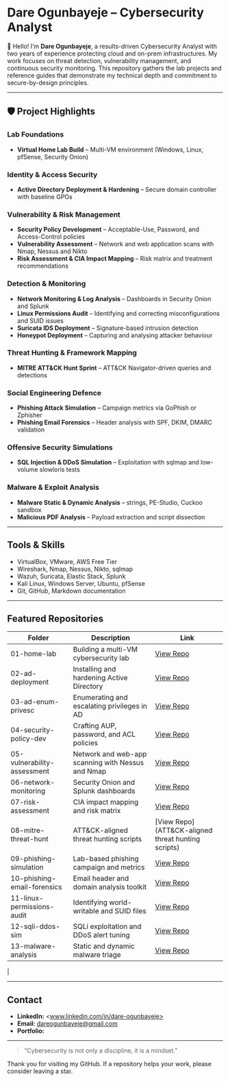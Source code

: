 # Dare Ogunbayeje – Cybersecurity Analyst

👋 Hello! I’m **Dare Ogunbayeje**, a results-driven Cybersecurity Analyst with two years of experience protecting cloud and on-prem infrastructures. My work focuses on threat detection, vulnerability management, and continuous security monitoring. This repository gathers the lab projects and reference guides that demonstrate my technical depth and commitment to secure-by-design principles.

---

## 🛡 Project Highlights

### Lab Foundations
- **Virtual Home Lab Build** – Multi-VM environment (Windows, Linux, pfSense, Security Onion)


### Identity & Access Security
- **Active Directory Deployment & Hardening** – Secure domain controller with baseline GPOs

### Vulnerability & Risk Management
- **Security Policy Development** – Acceptable-Use, Password, and Access-Control policies
- **Vulnerability Assessment** – Network and web application scans with Nmap, Nessus and Nikto
- **Risk Assessment & CIA Impact Mapping** – Risk matrix and treatment recommendations

### Detection & Monitoring
- **Network Monitoring & Log Analysis** – Dashboards in Security Onion and Splunk
- **Linux Permissions Audit** – Identifying and correcting misconfigurations and SUID issues
- **Suricata IDS Deployment** – Signature-based intrusion detection
- **Honeypot Deployment** – Capturing and analysing attacker behaviour

### Threat Hunting & Framework Mapping
- **MITRE ATT&CK Hunt Sprint** – ATT&CK Navigator-driven queries and detections

### Social Engineering Defence
- **Phishing Attack Simulation** – Campaign metrics via GoPhish or Zphisher
- **Phishing Email Forensics** – Header analysis with SPF, DKIM, DMARC validation

### Offensive Security Simulations
- **SQL Injection & DDoS Simulation** – Exploitation with sqlmap and low-volume slowloris tests

### Malware & Exploit Analysis
- **Malware Static & Dynamic Analysis** – strings, PE-Studio, Cuckoo sandbox
- **Malicious PDF Analysis** – Payload extraction and script dissection



---

## Tools & Skills

- VirtualBox, VMware, AWS Free Tier
- Wireshark, Nmap, Nessus, Nikto, sqlmap
- Wazuh, Suricata, Elastic Stack, Splunk
- Kali Linux, Windows Server, Ubuntu, pfSense
- Git, GitHub, Markdown documentation

---

## Featured Repositories

| Folder | Description | Link |
|--------|-------------|------|
| 01-home-lab | Building a multi-VM cybersecurity lab | [View Repo](https://github.com/Tahuge/Setting-up-virtual-home-lab.git) |
| 02-ad-deployment | Installing and hardening Active Directory | [View Repo](https://github.com/Tahuge/Active-Directory-.git) |
| 03-ad-enum-privesc | Enumerating and escalating privileges in AD | [View Repo](https://github.com/Tahuge/Enumerating-and-escalating-privileges-in-AD.git) |
| 04-security-policy-dev | Crafting AUP, password, and ACL policies | [View Repo](https://github.com/Tahuge/Crafting-AUP-password-and-ACL-policies.git) |
| 05-vulnerability-assessment | Network and web-app scanning with Nessus and Nmap | [View Repo](https://github.com/Tahuge/Network-and-web-app-scanning-with-Nessus-and-Nmap.git) |
| 06-network-monitoring | Security Onion and Splunk dashboards | [View Repo](https://codespaces.new/Tahuge/Security-Onion-and-Splunk-dashboards) |
| 07-risk-assessment | CIA impact mapping and risk matrix | [View Repo](https://codespaces.new/Tahuge/CIA-impact-mapping-and-risk-matrix) |
| 08-mitre-threat-hunt | ATT&CK-aligned threat hunting scripts | [View Repo](ATT&CK-aligned threat hunting scripts) |
| 09-phishing-simulation | Lab-based phishing campaign and metrics | [View Repo](https://codespaces.new/Tahuge/Lab-based-phishing-campaign-and-metrics) |
| 10-phishing-email-forensics | Email header and domain analysis toolkit | [View Repo](https://codespaces.new/Tahuge/Email-header-and-domain-analysis-toolkit) |
| 11-linux-permissions-audit | Identifying world-writable and SUID files | [View Repo](#) |
| 12-sqli-ddos-sim | SQLi exploitation and DDoS alert tuning | [View Repo](#) |
| 13-malware-analysis | Static and dynamic malware triage | [View Repo](#) |
|

---

## Contact

- **LinkedIn:** <www.linkedin.com/in/dare-ogunbayeje>  
- **Email:** <dareogunbayeje@gmail.com>  
- **Portfolio:** <your-portfolio-url>

---

> “Cybersecurity is not only a discipline, it is a mindset.”

Thank you for visiting my GitHub. If a repository helps your work, please consider leaving a star.



